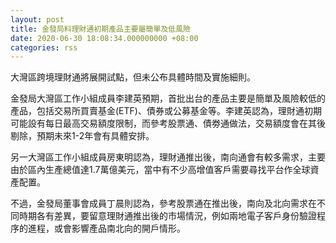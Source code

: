 ```yaml
---
layout: post
title: 金發局料理財通初期產品主要屬簡單及低風險
date: 2020-06-30 18:08:34.000000000 +08:00
categories: rss
---
```


大灣區跨境理財通將展開試點，但未公布具體時間及實施細則。

金發局大灣區工作小組成員李建英預期，首批出台的產品主要是簡單及風險較低的產品，包括交易所買賣基金(ETF)、債券或公募基金等。李建英認為，理財通初期可能設有每日最高交易額度限制，而參考股票通、債劵通做法，交易額度會在其後剔除，預期未來1-2年會有具體安排。

另一大灣區工作小組成員房東明認為，理財通推出後，南向通會有較多需求，主要由於區內生產總值達1.7萬億美元，當中有不少高增值客戶需要尋找平台作全球資產配置。

不過，金發局董事會成員丁晨則認為，參考股票通在推出後，南向及北向需求在不同時期各有差異，要留意理財通推出後的市場情況，例如兩地電子客戶身份驗證程序的進程，或會影響產品南北向的開戶情形。

